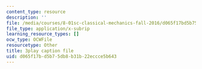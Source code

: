 ```yaml
---
content_type: resource
description: ''
file: /media/courses/8-01sc-classical-mechanics-fall-2016/d065f17bd5b75db8b31b22eccce5b643_nWaoEjE8a8M.vtt
file_type: application/x-subrip
learning_resource_types: []
ocw_type: OCWFile
resourcetype: Other
title: 3play caption file
uid: d065f17b-d5b7-5db8-b31b-22eccce5b643
---
```

